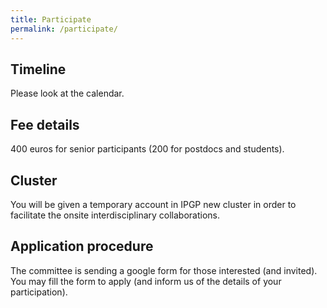 ```yaml
---
title: Participate
permalink: /participate/
---
```


## Timeline

Please look at the calendar.

## Fee details

400 euros for senior participants (200 for postdocs and students).

## Cluster

You will be given a temporary account in IPGP new cluster in order to facilitate the onsite interdisciplinary collaborations.

## Application procedure

The committee is sending a google form for those interested (and invited). You may fill the form to apply (and inform us of the details of your participation).

